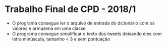 # Trabalho Final de CPD - 2018/1

* O programa consegue ler o arquivo de entrada do dicionário com os valores e armazena em uma classe
* O programa consegue simplificar o texto dos tweets deixando eles com letra minúscula, tamanho < 3 e sem pontuação
